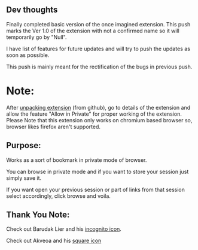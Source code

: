 ## Dev thoughts
Finally completed basic version of the once imagined extension. This push marks the Ver 1.0 of the extension with not a confirmed name so it will temporarily go by "Null".

I have list of features for future updates and will try to push the updates as soon as possible.

This push is mainly meant for the rectification of the bugs in previous push. 

# Note:
After [unpacking extension](https://webkul.com/blog/how-to-install-the-unpacked-extension-in-chrome/) (from github), go to details of the extension and allow the feature "Allow in Private" for proper working of the extension.
Please Note that this extension only works on chromium based browser so, browser likes firefox aren't supported.

## Purpose:
Works as a sort of bookmark in private mode of browser.

You can browse in private mode and if you want to store your session just simply save it.

If you want open your previous session or part of links from that session select accordingly, click browse and voila.

## Thank You Note:
Check out Barudak Lier and his [incognito icon](https://iconscout.com/icon/incognito-3352341).

Check out Akveoa and his [square icon](https://iconscout.com/contributors/eva-icons)